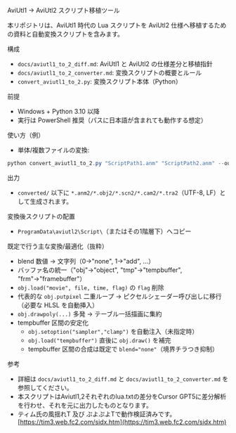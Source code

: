 AviUtl1 → AviUtl2 スクリプト移植ツール

本リポジトリは、AviUtl1 時代の Lua スクリプトを AviUtl2 仕様へ移植するための資料と自動変換スクリプトを含みます。

構成
- `docs/aviutl1_to_2_diff.md`: AviUtl1 と AviUtl2 の仕様差分と移植指針
- `docs/aviutl1_to_2_converter.md`: 変換スクリプトの概要とルール
- `convert_aviutl1_to_2.py`: 変換スクリプト本体（Python）

前提
- Windows + Python 3.10 以降
- 実行は PowerShell 推奨（パスに日本語が含まれても動作する想定）

使い方（例）
- 単体/複数ファイルの変換:
```powershell
python convert_aviutl1_to_2.py "ScriptPath1.anm" "ScriptPath2.anm" --outdir converted
```

出力
- `converted/` 以下に `*.anm2/*.obj2/*.scn2/*.cam2/*.tra2`（UTF-8, LF）として生成されます。

変換後スクリプトの配置
- `ProgramData\aviutl2\Script\`（またはその1階層下）へコピー

既定で行う主な変換/最適化（抜粋）
- blend 数値 → 文字列（0→"none", 1→"add", ...）
- バッファ名の統一（"obj"→"object", "tmp"→"tempbuffer", "frm"→"framebuffer"）
- `obj.load("movie", file, time, flag)` の `flag` 削除
- 代表的な `obj.putpixel` 二重ループ → ピクセルシェーダー呼び出しに移行（必要な HLSL を自動挿入）
- `obj.drawpoly(...)` 多発 → テーブル一括描画に集約
- tempbuffer 区間の安定化
  - `obj.setoption("sampler","clamp")` を自動注入（未指定時）
  - `obj.load("tempbuffer")` 直後に `obj.draw()` を補完
  - tempbuffer 区間の合成は既定で `blend="none"`（境界チラつき抑制）

参考
- 詳細は `docs/aviutl1_to_2_diff.md` と `docs/aviutl1_to_2_converter.md` を参照してください。
- 本スクリプトはAviutl1,2それぞれのlua.txtの差分をCursor GPT5に差分解析を行わせ、それを元に出力したものとなります。
- ティム氏の風揺れT 及び ぷよぷよTで動作検証済みです。[https://tim3.web.fc2.com/sidx.htm](https://tim3.web.fc2.com/sidx.htm)


